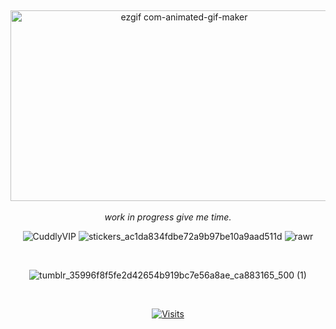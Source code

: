 
&nbsp;<div align="center">
<img width="540" height="305" alt="ezgif com-animated-gif-maker" src="https://github.com/user-attachments/assets/739b69c2-bfec-4a77-b0fb-de06e3757add" />
&nbsp;<div align="center">
*work in progress give me time.*

![CuddlyVIP](https://github.com/user-attachments/assets/5b31dea7-f322-4c7f-8c73-272eb477199d) ![stickers_ac1da834fdbe72a9b97be10a9aad511d](https://github.com/user-attachments/assets/c88adf7f-c46e-4f97-8bbe-5c774e4214df) ![rawr](https://github.com/user-attachments/assets/9738c362-b507-4966-8cb8-47d508337caa)


&nbsp;<div align="center">
![tumblr_35996f8f5fe2d42654b919bc7e56a8ae_ca883165_500 (1)](https://github.com/user-attachments/assets/a0d4acc0-a4a6-4f72-9b72-a8cfcf4867d2)

&nbsp;<div align="center">
  [![Visits](https://komarev.com/ghpvc/?username=radiocompany&logo=GitHub&label=profile%20views&color=336699&logoColor=white&style=flat-square)](https://github.com/radiocompany)
</div>
